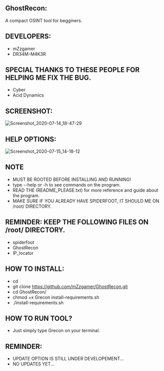 ## GhostRecon:
A compact OSINT tool for begginers.
## DEVELOPERS:
- mZzgamer
- DR34M-M4K3R
## SPECIAL THANKS TO THESE PEOPLE FOR HELPING ME FIX THE BUG.
- Cyber
- Acid Dynamics
## SCREENSHOT:
![Screenshot_2020-07-14_18-47-29](https://user-images.githubusercontent.com/66206932/87510390-05d30980-c663-11ea-8827-fc8dd960513e.png)
## HELP OPTIONS:
![Screenshot_2020-07-15_14-18-12](https://user-images.githubusercontent.com/66206932/87665129-f54f8b80-c755-11ea-93aa-fe326f5db3ac.png)
## NOTE
- MUST BE ROOTED BEFORE INSTALLING AND RUNNING!
- type --help or -h to see commands on the program.
- READ THE (README_PLEASE.txt) for more reference and guide about the program.
- MAKE SURE IF YOU ALREADY HAVE SPIDERFOOT, IT SHOULD ME ON /root/ DIRECTORY.
## REMINDER: KEEP THE FOLLOWING FILES ON /root/ DIRECTORY.
- spiderfoot
- GhostRecon
- IP_locator
## HOW TO INSTALL:
- cd
- git clone https://github.com/mZzgamer/GhostRecon.git 
- cd GhostRecon/
- chmod +x Grecon install-requirements.sh
- ./install-requirements.sh
## HOW TO RUN TOOL?
- Just simply type Grecon on your terminal.
## REMINDER:
- UPDATE OPTION IS STILL UNDER DEVELOPEMENT...
- NO UPDATES YET...

